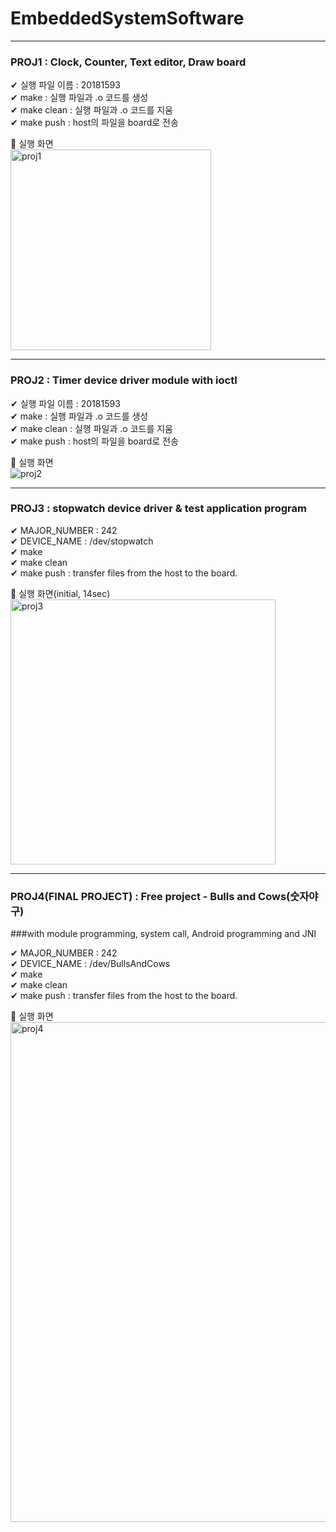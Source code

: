 # EmbeddedSystemSoftware  
---------------------------------------------
### PROJ1 : Clock, Counter, Text editor, Draw board  

&#10004; 실행 파일 이름 : 20181593    
&#10004; make : 실행 파일과 .o 코드를 생성  
&#10004; make clean : 실행 파일과 .o 코드를 지움  
&#10004; make push : host의 파일을 board로 전송  
  
&#128154;  실행 화면  
<img width="321" alt="proj1" src="https://user-images.githubusercontent.com/78426705/125082966-c965ac80-e102-11eb-9521-36f8c00c496c.PNG">  
 
   ---------------------------------------------
### PROJ2 : Timer device driver module with ioctl

&#10004; 실행 파일 이름 : 20181593    
&#10004; make : 실행 파일과 .o 코드를 생성  
&#10004; make clean : 실행 파일과 .o 코드를 지움  
&#10004; make push : host의 파일을 board로 전송  
  
&#128154;  실행 화면  
![proj2](https://user-images.githubusercontent.com/78426705/125085303-66294980-e105-11eb-9b72-c489c04d263c.jpg)
    
 ---------------------------------------------
### PROJ3 : stopwatch device driver & test application program

&#10004; MAJOR_NUMBER : 242  
&#10004; DEVICE_NAME : /dev/stopwatch     
&#10004; make    
&#10004; make clean   
&#10004; make push : transfer files from the host to the board.    
 
&#128154;  실행 화면(initial, 14sec)  
<img width="424" alt="proj3" src="https://user-images.githubusercontent.com/78426705/125085497-9a9d0580-e105-11eb-97a4-3fd83f7d055f.PNG">

 ---------------------------------------------
### PROJ4(FINAL PROJECT) : Free project - Bulls and Cows(숫자야구)   
###with module programming, system call, Android programming and JNI

&#10004; MAJOR_NUMBER : 242  
&#10004; DEVICE_NAME : /dev/BullsAndCows     
&#10004; make    
&#10004; make clean   
&#10004; make push : transfer files from the host to the board.    
 
&#128154;  실행 화면   
<img width="800" alt="proj4" src="https://user-images.githubusercontent.com/78426705/125086887-03d14880-e107-11eb-8d07-c934d3a3759a.PNG">
